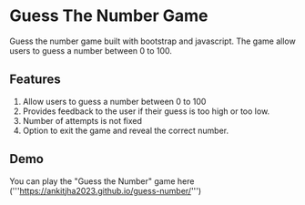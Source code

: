 # Guess The Number Game
Guess the number game built with bootstrap and javascript. The game allow users to guess a number between 0 to 100.

## Features
1. Allow users to guess a number between 0 to 100
2. Provides feedback to the user if their guess is too high or too low.
3. Number of attempts is not fixed
4. Option to exit the game and reveal the correct number.

## Demo
You can play the "Guess the Number" game here ('''https://ankitjha2023.github.io/guess-number/''')
